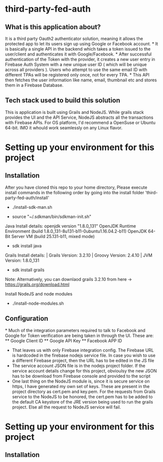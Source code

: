 # third-party-fed-auth

<h2>What is this application about?</h2>
It is a third party Oauth2 authenticator solution, meaning it allows the protected app to let its users sign up using Google or Facebook account. 
* It is basically a single API in the backend which takes a token issued to the user/client and authenticates it with Google/Facebook. 
* After successful authentication of the Token with the provider, it creates a new user entry in Firebase Auth System with a new unique user ID ( which will be unique across all providers ). Users who attempt to use the same email ID with different TPAs will be registered  only once, not for every TPA.
* This API then fetches the user information like name, email, thumbnail etc and stores them in a Firebase Database. 

<h2>Tech stack used to build this solution</h2>
This is application is built using Grails and NodeJS. While grails stack provides the UI and the API Service, NodeJS abstracts all the transactions with Firebase APIs. For OS platform, I'd recommend a OpenSuse or Ubuntu 64-bit. IMO it whould work seamlessly on any Linux flavor. 


<h1>Setting up your environment for this project</h1> 

<h2> Installation </h2>
After you have cloned this repo to your home directory, Please execute install commands in the following order by going into the install folder 'third-party-fed-auth/install'

* ./install-sdk-man.sh

* source "~/.sdkman/bin/sdkman-init.sh"

Java Install details: 
openjdk version "1.8.0_131"
OpenJDK Runtime Environment (build 1.8.0_131-8u131-b11-0ubuntu1.16.04.2-b11)
OpenJDK 64-Bit Server VM (build 25.131-b11, mixed mode)

* sdk install java 

Grails Install details:
| Grails Version: 3.2.10
| Groovy Version: 2.4.10
| JVM Version: 1.8.0_131

* sdk install grails

Note: Alternatively, you can downlaod grails 3.2.10 from here -> https://grails.org/download.html

Install NodeJS and node modules
* ./install-node-modules.sh

<h2> Configuration </h2>
* Much of the integration parameters required to talk to Facebook and Google for Token verification are being taken in through the UI. These are:
  ** Google Client ID
  ** Google API Key
  ** Facebook APP ID

* That leaves us with only Firebase integration config. The Firebase URL is hardcoded in the firebase nodejs service file. In case you wish to use a different Firebase project, then the URL has to be edited in the JS file
* The service account JSON file is in the nodejs project folder. If the service account details change for this project, obvioulsy the new JSON has to be download from Firebase console and provided to the script
* One last thing on the NodeJS module is, since it is secure service on https, I have generated my own set of keys. These are present in the project directory as cert.pem and key.pem. For the requests from Grails service to the NodeJS to be honored, the cert.pem has to be added to the default CA keystore of the JRE version being used to run the grails project. Else all the request to NodeJS service will fail. 

<h1>Setting up your environment for this project</h1> 

<h2> Installation </h2>


